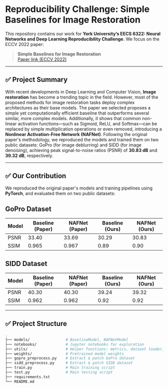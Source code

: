 # Reproducibility Challenge: Simple Baselines for Image Restoration
This repository contains our work for **York University’s EECS 6322: Neural Networks and Deep Learning Reproducibility Challenge**. We focus on the ECCV 2022 paper:

> **Simple Baselines for Image Restoration**  
> [Paper link (ECCV 2022)](https://arxiv.org/abs/2204.04676)

---

## ✅ Project Summary
With recent developments in Deep Learning and Computer Vision, **Image restoration** has become a trending topic in the field. However, most of the proposed methods for image restoration tasks deploy complex architectures as their base models. The paper we selected proposes a simple yet computationally efficient baseline that outperforms several similar, more complex models. Additionally, it shows that common non-linear activation functions—such as Sigmoid, ReLU, and Softmax—can be replaced by simple multiplication operations or even removed, introducing a **Nonlinear Activation-Free Network (NAFNet)**. Following the original paper's methodology, we reproduced the models and trained them on two public datasets: GoPro (for image deblurring) and SIDD (for image denoising), achieving peak signal-to-noise ratios (PSNR) of **30.83 dB** and **39.32 dB**, respectively.


---

## ✅ Our Contribution

We reproduced the original paper's models and training pipelines using **PyTorch**, and evaluated them on two public datasets:

## GoPro Dataset

| Model  | Baseline (Paper) | NAFNet (Paper) | Baseline (Ours)  | NAFNet (Ours)  |
|--------|------------------|----------------|------------------|----------------|
| PSNR   | 33.40            | 33.69          | 30.29            | 30.83          |
| SSIM   | 0.965            | 0.967          | 0.89             | 0.90           |


## SIDD Dataset

| Model  | Baseline (Paper) | NAFNet (Paper) | Baseline (Ours)  | NAFNet (Ours)  |
|--------|------------------|----------------|------------------|----------------|
| PSNR   | 40.30            | 40.30          | 39.24            | 39.32          |
| SSIM   | 0.962            | 0.962          | 0.92             | 0.92           |
---

## ✅ Project Structure

```bash
.
├── models/                # BaselineModel, NAFNetModel
├── notebooks/             # Jupyter notebooks for exploration
├── utils/                 # Helper functions: metrics, dataset loader, patcher
├── weights/               # Pretrained model weights
├── gopro_preprocess.py    # Extract & patch GoPro dataset
├── sidd_preprocess.py     # Extract & patch SIDD dataset
├── train.py               # Main training script 
├── test.py                # Main testing script
├── requirements.txt
└── README.md
